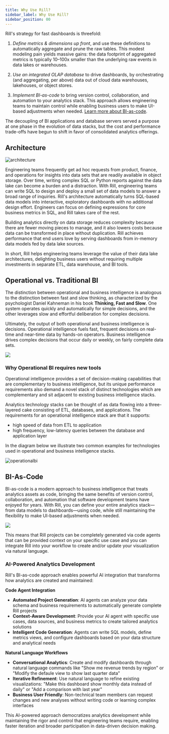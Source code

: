 ```yaml
---
title: Why Use Rill?
sidebar_label: Why Use Rill? 
sidebar_position: 00
---
```


Rill's strategy for fast dashboards is threefold:

1) *Define metrics & dimensions up front*, and use these definitions to automatically aggregate and prune the raw tables. This modest modeling pain yields massive gains: the data footprint of aggregated metrics is typically 10–100x smaller than the underlying raw events in data lakes or warehouses.

2) *Use an integrated OLAP database* to drive dashboards, by orchestrating (and aggregating, per above) data out of cloud data warehouses, lakehouses, or object stores.

3) *Implement BI-as-code* to bring version control, collaboration, and automation to your analytics stack. This approach allows engineering teams to maintain control while enabling business users to make UI-based adjustments when needed. [Learn more about BI-as-code](/home/concepts/bi-as-code).

The decoupling of BI applications and database servers served a purpose at one phase in the evolution of data stacks, but the cost and performance trade-offs have begun to shift in favor of consolidated analytics offerings.

## Architecture

![architecture](/img/concepts/architecture/architecture.svg)


Engineering teams frequently get ad hoc requests from product, finance, and operations for insights into data sets that are readily available in object storage. Over time, writing complex SQL or Python reports against the data lake can become a burden and a distraction. With Rill, engineering teams can write SQL to design and deploy a small set of data models to answer a broad range of inquiries. Rill's architecture automatically turns SQL-based data models into interactive, exploratory dashboards with no additional design effort. Engineers can focus on defining expressions for core business metrics in SQL, and Rill takes care of the rest.

Building analytics directly on data storage reduces complexity because there are fewer moving pieces to manage, and it also lowers costs because data can be transformed in place without duplication. Rill achieves performance that end users love by serving dashboards from in-memory data models fed by data lake sources.

In short, Rill helps engineering teams leverage the value of their data lake architectures, delighting business users without requiring multiple investments in separate ETL, data warehouse, and BI tools.


## Operational vs. Traditional BI

The distinction between operational and business intelligence is analogous to the distinction between fast and slow thinking, as characterized by the psychologist Daniel Kahneman in his book __Thinking, Fast and Slow__. One system operates quickly and automatically for simple decisions, and the other leverages slow and effortful deliberation for complex decisions. 

Ultimately, the output of both operational and business intelligence is decisions. Operational intelligence fuels fast, frequent decisions on real-time and near-time data by hands-on operators. Business intelligence drives complex decisions that occur daily or weekly, on fairly complete data sets. 


<img src = '/img/concepts/operational/comparison.png' class='rounded-gif' />
<br />

### Why Operational BI requires new tools

Operational intelligence provides a set of decision-making capabilities that are complementary to business intelligence, but its unique performance requirements also demand a novel stack of distinct technologies which are complementary and sit adjacent to existing business intelligence stacks.

Analytics technology stacks can be thought of as data flowing into a three-layered cake consisting of ETL, databases, and applications. The requirements for an operational intelligence stack are that it supports:

- high speed of data from ETL to application
- high frequency, low-latency queries between the database and application layer

In the diagram below we illustrate two common examples for technologies used in operational and business intelligence stacks.

![operationalbi](/img/concepts/operational/operational.png)



## BI-As-Code 

BI-as-code is a modern approach to business intelligence that treats analytics assets as code, bringing the same benefits of version control, collaboration, and automation that software development teams have enjoyed for years. With Rill, you can define your entire analytics stack—from data models to dashboards—using code, while still maintaining the flexibility to make UI-based adjustments when needed.

<div style={{ textAlign: 'center' }}>
  <img src="/img/concepts/metrics-view/metrics-view-components.png" style={{ width: '100%', borderRadius: '15px', padding: '20px' }} />
</div>


This means that Rill projects can be completely generated via code agents that can be provided context on your specific use case and you can integrate Rill into your workflow to create and/or update your visualization via natural language.

### AI-Powered Analytics Development

Rill's BI-as-code approach enables powerful AI integration that transforms how analytics are created and maintained:

**Code Agent Integration**
- **Automated Project Generation**: AI agents can analyze your data schema and business requirements to automatically generate complete Rill projects
- **Context-Aware Development**: Provide your AI agent with specific use cases, data sources, and business metrics to create tailored analytics solutions
- **Intelligent Code Generation**: Agents can write SQL models, define metrics views, and configure dashboards based on your data structure and analytical needs

**Natural Language Workflows**
- **Conversational Analytics**: Create and modify dashboards through natural language commands like "Show me revenue trends by region" or "Modify the defaule view to show last quarter data"
- **Iterative Refinement**: Use natural language to refine existing visualizations: "Make this dashboard show monthly data instead of daily" or "Add a comparison with last year"
- **Business User Friendly**: Non-technical team members can request changes and new analyses without writing code or learning complex interfaces


This AI-powered approach democratizes analytics development while maintaining the rigor and control that engineering teams require, enabling faster iteration and broader participation in data-driven decision making. 